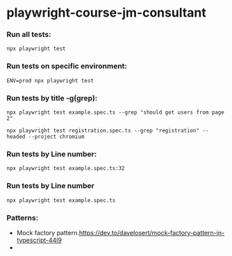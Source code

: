 # playwright-course-jm-consultant

### Run all tests:

```
npx playwright test
```

### Run tests on specific environment:

```
ENV=prod npx playwright test
```

### Run tests by title -g(grep):

```
npx playwright test example.spec.ts --grep "should get users from page 2"
```

```
npx playwright test registration.spec.ts --grep "registration" --headed --project chromium
```

### Run tests by Line number:

```
npx playwright test example.spec.ts:32
```


### Run tests by Line number

```
npx playwright test example.spec.ts
```

### Patterns:

* Mock factory pattern.https://dev.to/davelosert/mock-factory-pattern-in-typescript-44l9
*  
